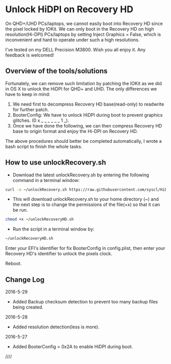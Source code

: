 Unlock HiDPI on Recovery HD
============

On QHD+/UHD PCs/laptops, we cannot easily boot into Recovery HD since the pixel locked by IOKit. We can only boot in the Recovery HD on high resolution(Hi-DPI) PCs/laptops by setting Inject Graphics = False, which is inconvenient and hard to operate under such a high resolutions. 

I've tested on my DELL Precision M3800. Wish you all enjoy it. Any feedback is welcomed! 

Overview of the tools/solutions
----------------

Fortunately, we can remove such limitation by patching the IOKit as we did in OS X to unlock the HiDPI for QHD+ and UHD. The only  differences we have to keep in mind: 
1. We need first to decompress Recovery HD base(read-only) to readwrite for further patch.
2. BooterConfig: We have to unlock HiDPI during boot to prevent graphics glitches. (0 x _ _ _ _ _ _ 1 _).
3. Once we have done the following, we can then compress Recovery HD base to origin format and enjoy the Hi-DPI on Recovery HD.

The above procedures should better be completed automatically, I wrote a bash script to finish the whole tasks. 

How to use unlockRecovery.sh
----------------

- Download the latest unlockRecovery.sh by entering the following command in a terminal window:
``` sh
curl -o ~/unlockRecovery.sh https://raw.githubusercontent.com/syscl/HiDPI-RecoveryHD/master/unlockRecovery.sh
```
- This will download unlockRecovery.sh to your home directory (~) and the next step is to change the permissions of the file(+x) so that it can be run.
```sh
chmod +x ~/unlockRecoveryHD.sh
```
- Run the script in a terminal window by:
``` sh
~/unlockRecoveryHD.sh
```
Enter your EFI's identifier for fix BooterConfig in config.plist, then enter your Recovery HD's identifier to unlock the pixels clock. 

Reboot.

Change Log
----------------
2016-5-29

- Added Backup checksum detection to prevent too many backup files being created.

2016-5-28

- Added resolution detection(less is more).

2016-5-27

- Added BooterConfig = 0x2A to enable HiDPI during boot.

////